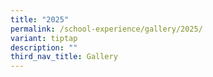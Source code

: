 ```yaml
---
title: "2025"
permalink: /school-experience/gallery/2025/
variant: tiptap
description: ""
third_nav_title: Gallery
---
```

